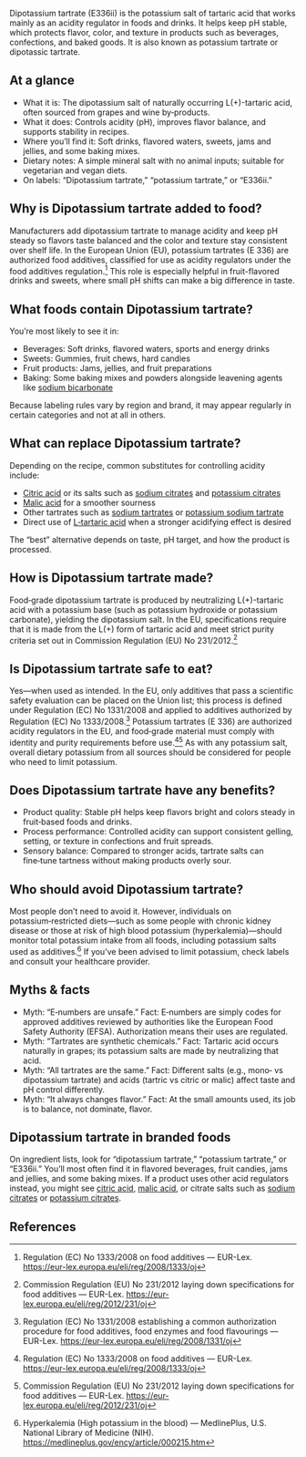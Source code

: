 Dipotassium tartrate (E336ii) is the potassium salt of tartaric acid that works mainly as an acidity regulator in foods and drinks. It helps keep pH stable, which protects flavor, color, and texture in products such as beverages, confections, and baked goods. It is also known as potassium tartrate or dipotassic tartrate.

<!--more-->

## At a glance
- What it is: The dipotassium salt of naturally occurring L(+)-tartaric acid, often sourced from grapes and wine by‑products.
- What it does: Controls acidity (pH), improves flavor balance, and supports stability in recipes.
- Where you’ll find it: Soft drinks, flavored waters, sweets, jams and jellies, and some baking mixes.
- Dietary notes: A simple mineral salt with no animal inputs; suitable for vegetarian and vegan diets.
- On labels: “Dipotassium tartrate,” “potassium tartrate,” or “E336ii.”

## Why is Dipotassium tartrate added to food?
Manufacturers add dipotassium tartrate to manage acidity and keep pH steady so flavors taste balanced and the color and texture stay consistent over shelf life. In the European Union (EU), potassium tartrates (E 336) are authorized food additives, classified for use as acidity regulators under the food additives regulation.[^1] This role is especially helpful in fruit-flavored drinks and sweets, where small pH shifts can make a big difference in taste.

## What foods contain Dipotassium tartrate?
You’re most likely to see it in:
- Beverages: Soft drinks, flavored waters, sports and energy drinks
- Sweets: Gummies, fruit chews, hard candies
- Fruit products: Jams, jellies, and fruit preparations
- Baking: Some baking mixes and powders alongside leavening agents like [sodium bicarbonate](/e500ii-sodium-bicarbonate)

Because labeling rules vary by region and brand, it may appear regularly in certain categories and not at all in others.

## What can replace Dipotassium tartrate?
Depending on the recipe, common substitutes for controlling acidity include:
- [Citric acid](/e330-citric-acid) or its salts such as [sodium citrates](/e331-sodium-citrates) and [potassium citrates](/e332-potassium-citrates)
- [Malic acid](/e296-malic-acid) for a smoother sourness
- Other tartrates such as [sodium tartrates](/e335-sodium-tartrates) or [potassium sodium tartrate](/e337-potassium-sodium-tartrate)
- Direct use of [L‑tartaric acid](/e334-l-tartaric-acid) when a stronger acidifying effect is desired

The “best” alternative depends on taste, pH target, and how the product is processed.

## How is Dipotassium tartrate made?
Food‑grade dipotassium tartrate is produced by neutralizing L(+)-tartaric acid with a potassium base (such as potassium hydroxide or potassium carbonate), yielding the dipotassium salt. In the EU, specifications require that it is made from the L(+) form of tartaric acid and meet strict purity criteria set out in Commission Regulation (EU) No 231/2012.[^2]

## Is Dipotassium tartrate safe to eat?
Yes—when used as intended. In the EU, only additives that pass a scientific safety evaluation can be placed on the Union list; this process is defined under Regulation (EC) No 1331/2008 and applied to additives authorized by Regulation (EC) No 1333/2008.[^3] Potassium tartrates (E 336) are authorized acidity regulators in the EU, and food‑grade material must comply with identity and purity requirements before use.[^1][^2] As with any potassium salt, overall dietary potassium from all sources should be considered for people who need to limit potassium.

## Does Dipotassium tartrate have any benefits?
- Product quality: Stable pH helps keep flavors bright and colors steady in fruit‑based foods and drinks.
- Process performance: Controlled acidity can support consistent gelling, setting, or texture in confections and fruit spreads.
- Sensory balance: Compared to stronger acids, tartrate salts can fine‑tune tartness without making products overly sour.

## Who should avoid Dipotassium tartrate?
Most people don’t need to avoid it. However, individuals on potassium‑restricted diets—such as some people with chronic kidney disease or those at risk of high blood potassium (hyperkalemia)—should monitor total potassium intake from all foods, including potassium salts used as additives.[^4] If you’ve been advised to limit potassium, check labels and consult your healthcare provider.

## Myths & facts
- Myth: “E‑numbers are unsafe.” Fact: E‑numbers are simply codes for approved additives reviewed by authorities like the European Food Safety Authority (EFSA). Authorization means their uses are regulated.
- Myth: “Tartrates are synthetic chemicals.” Fact: Tartaric acid occurs naturally in grapes; its potassium salts are made by neutralizing that acid.
- Myth: “All tartrates are the same.” Fact: Different salts (e.g., mono‑ vs dipotassium tartrate) and acids (tartric vs citric or malic) affect taste and pH control differently.
- Myth: “It always changes flavor.” Fact: At the small amounts used, its job is to balance, not dominate, flavor.

## Dipotassium tartrate in branded foods
On ingredient lists, look for “dipotassium tartrate,” “potassium tartrate,” or “E336ii.” You’ll most often find it in flavored beverages, fruit candies, jams and jellies, and some baking mixes. If a product uses other acid regulators instead, you might see [citric acid](/e330-citric-acid), [malic acid](/e296-malic-acid), or citrate salts such as [sodium citrates](/e331-sodium-citrates) or [potassium citrates](/e332-potassium-citrates).

## References
[^1]: Regulation (EC) No 1333/2008 on food additives — EUR-Lex. https://eur-lex.europa.eu/eli/reg/2008/1333/oj
[^2]: Commission Regulation (EU) No 231/2012 laying down specifications for food additives — EUR-Lex. https://eur-lex.europa.eu/eli/reg/2012/231/oj
[^3]: Regulation (EC) No 1331/2008 establishing a common authorization procedure for food additives, food enzymes and food flavourings — EUR-Lex. https://eur-lex.europa.eu/eli/reg/2008/1331/oj
[^4]: Hyperkalemia (High potassium in the blood) — MedlinePlus, U.S. National Library of Medicine (NIH). https://medlineplus.gov/ency/article/000215.htm
